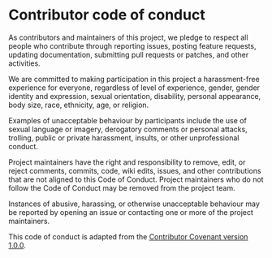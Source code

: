 # Contributor code of conduct

As contributors and maintainers of this project,
we pledge to respect all people who contribute through
reporting issues, posting feature requests, updating documentation,
submitting pull requests or patches, and other activities.

We are committed to making participation in this project
a harassment-free experience for everyone, regardless of
level of experience, gender, gender identity and expression, sexual orientation,
disability, personal appearance, body size, race, ethnicity, age, or religion.

Examples of unacceptable behaviour by participants include
the use of sexual language or imagery, derogatory comments or personal attacks,
trolling, public or private harassment, insults,
or other unprofessional conduct.

Project maintainers have the right and responsibility to
remove, edit, or reject comments, commits, code, wiki edits, issues,
and other contributions that are not aligned to this Code of Conduct.
Project maintainers who do not follow the Code of Conduct
may be removed from the project team.

Instances of abusive, harassing, or otherwise unacceptable behaviour may be
reported by opening an issue or
contacting one or more of the project maintainers.

This code of conduct is adapted from the
[Contributor Covenant version 1.0.0](http://contributor-covenant.org/version/1/0/0/).
